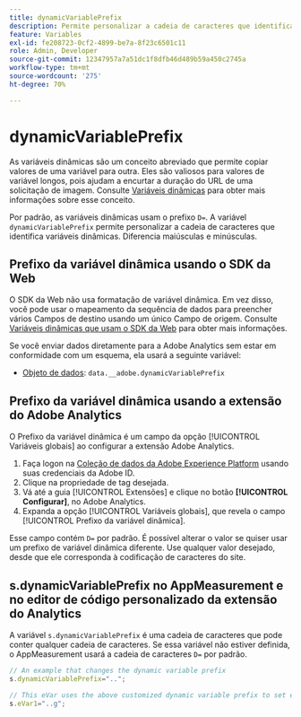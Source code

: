 ```yaml
---
title: dynamicVariablePrefix
description: Permite personalizar a cadeia de caracteres que identifica variáveis dinâmicas.
feature: Variables
exl-id: fe208723-0cf2-4899-be7a-8f23c6501c11
role: Admin, Developer
source-git-commit: 12347957a7a51dc1f8dfb46d489b59a450c2745a
workflow-type: tm+mt
source-wordcount: '275'
ht-degree: 70%

---
```


# dynamicVariablePrefix

As variáveis dinâmicas são um conceito abreviado que permite copiar valores de uma variável para outra. Eles são valiosos para valores de variável longos, pois ajudam a encurtar a duração do URL de uma solicitação de imagem. Consulte [Variáveis dinâmicas](../page-vars/dynamic-variables.md) para obter mais informações sobre esse conceito.

Por padrão, as variáveis dinâmicas usam o prefixo `D=`. A variável `dynamicVariablePrefix` permite personalizar a cadeia de caracteres que identifica variáveis dinâmicas. Diferencia maiúsculas e minúsculas.

## Prefixo da variável dinâmica usando o SDK da Web

O SDK da Web não usa formatação de variável dinâmica. Em vez disso, você pode usar o mapeamento da sequência de dados para preencher vários Campos de destino usando um único Campo de origem. Consulte [Variáveis dinâmicas que usam o SDK da Web](../page-vars/dynamic-variables.md#dynamic-variables-using-the-web-sdk) para obter mais informações.

Se você enviar dados diretamente para a Adobe Analytics sem estar em conformidade com um esquema, ela usará a seguinte variável:

* [Objeto de dados](/help/implement/aep-edge/data-var-mapping.md): `data.__adobe.dynamicVariablePrefix`

## Prefixo da variável dinâmica usando a extensão do Adobe Analytics

O Prefixo da variável dinâmica é um campo da opção [!UICONTROL Variáveis globais] ao configurar a extensão Adobe Analytics.

1. Faça logon na [Coleção de dados da Adobe Experience Platform](https://experience.adobe.com/data-collection) usando suas credenciais da Adobe ID.
1. Clique na propriedade de tag desejada.
1. Vá até a guia [!UICONTROL Extensões] e clique no botão **[!UICONTROL Configurar]**, no Adobe Analytics.
1. Expanda a opção [!UICONTROL Variáveis globais], que revela o campo [!UICONTROL Prefixo da variável dinâmica].

Esse campo contém `D=` por padrão. É possível alterar o valor se quiser usar um prefixo de variável dinâmica diferente. Use qualquer valor desejado, desde que ele corresponda à codificação de caracteres do site.

## s.dynamicVariablePrefix no AppMeasurement e no editor de código personalizado da extensão do Analytics

A variável `s.dynamicVariablePrefix` é uma cadeia de caracteres que pode conter qualquer cadeia de caracteres. Se essa variável não estiver definida, o AppMeasurement usará a cadeia de caracteres `D=` por padrão.

```js
// An example that changes the dynamic variable prefix
s.dynamicVariablePrefix="..";

// This eVar uses the above customized dynamic variable prefix to set eVar to page URL
s.eVar1="..g";
```
